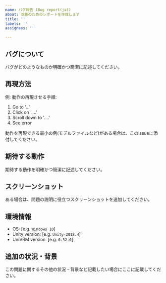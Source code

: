 ```yaml
---
name: バグ報告 (Bug report(ja))
about: 改善のためのレポートを作成します
title: ''
labels: ''
assignees: ''

---
```


## バグについて

バグがどのようなものか明確かつ簡潔に記述してください。

## 再現方法

例: 動作の再現させる手順:

1. Go to '...'
2. Click on '....'
3. Scroll down to '....'
4. See error

動作を再現できる最小の例(モデルファイルなど)がある場合は、このissueに添付してください。

## 期待する動作

期待する動作を明確かつ簡潔に記述してください。

## スクリーンショット

ある場合は、問題の説明に役立つスクリーンショットを追加してください。

## 環境情報

 - OS: [e.g. `Windows 10`]
 - Unity version: [e.g. `Unity-2018.4`]
 - UniVRM version: [e.g. `0.52.0`]

## 追加の状況・背景

この問題に関するその他の状況・背景など記載したい場合にここに記載してください。

